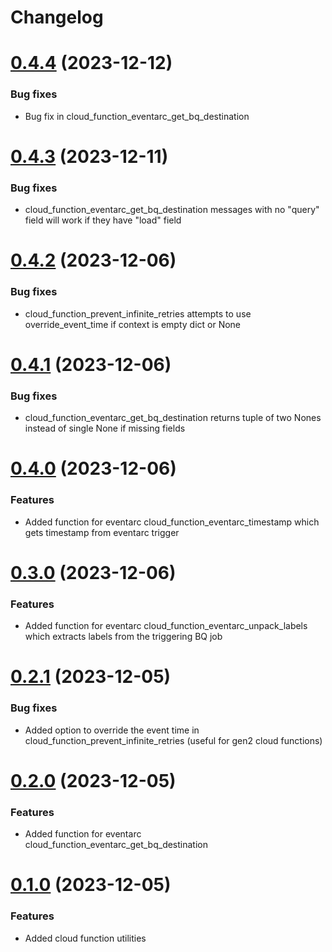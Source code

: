 # Changelog

# [0.4.4](https://github.com/johnf1004/google_cloud_utilities/compare/v0.4.3...v0.4.4) (2023-12-12)

### Bug fixes

* Bug fix in cloud_function_eventarc_get_bq_destination

# [0.4.3](https://github.com/johnf1004/google_cloud_utilities/compare/v0.4.2...v0.4.3) (2023-12-11)

### Bug fixes

* cloud_function_eventarc_get_bq_destination messages with no "query" field will work if they have "load" field

# [0.4.2](https://github.com/johnf1004/google_cloud_utilities/compare/v0.4.1...v0.4.2) (2023-12-06)

### Bug fixes

* cloud_function_prevent_infinite_retries attempts to use override_event_time if context is empty dict or None

# [0.4.1](https://github.com/johnf1004/google_cloud_utilities/compare/v0.4.0...v0.4.1) (2023-12-06)

### Bug fixes

* cloud_function_eventarc_get_bq_destination returns tuple of two Nones instead of single None if missing fields

# [0.4.0](https://github.com/johnf1004/google_cloud_utilities/compare/v0.3.0...v0.4.0) (2023-12-06)

### Features

* Added function for eventarc cloud_function_eventarc_timestamp which gets timestamp from eventarc trigger

# [0.3.0](https://github.com/johnf1004/google_cloud_utilities/compare/v0.2.1...v0.3.0) (2023-12-06)

### Features

* Added function for eventarc cloud_function_eventarc_unpack_labels which extracts labels from the triggering BQ job

# [0.2.1](https://github.com/johnf1004/google_cloud_utilities/compare/v0.2.0...v0.2.1) (2023-12-05)

### Bug fixes

* Added option to override the event time in cloud_function_prevent_infinite_retries (useful for gen2 cloud functions)

# [0.2.0](https://github.com/johnf1004/google_cloud_utilities/compare/v0.1.0...v0.2.0) (2023-12-05)

### Features

* Added function for eventarc cloud_function_eventarc_get_bq_destination

# [0.1.0](https://github.com/johnf1004/google_cloud_utilities/compare/v0.0.6...v0.1.0) (2023-12-05)

### Features

* Added cloud function utilities
